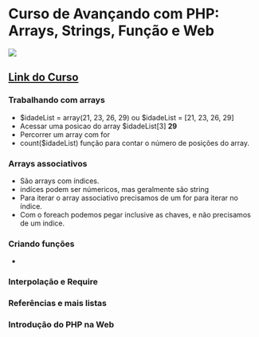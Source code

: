 # Curso de Avançando com PHP: Arrays, Strings, Função e Web
![](https://www.alura.com.br/assets/api/share/curso-php-arrays-strings-funcoes.png)
## [Link do Curso](https://cursos.alura.com.br/course/php-arrays-strings-funcoes)

### Trabalhando com arrays
* $idadeList = array(21, 23, 26, 29) ou $idadeList = [21, 23, 26, 29]
* Acessar uma posicao do array $idadeList[3] **29**
* Percorrer um array com for
* count($idadeList) função para contar o número de posições do array.

### Arrays associativos
* São arrays com índices.
* indíces podem ser númericos, mas geralmente são string
* Para iterar o array associativo precisamos de um for para iterar no índice.
* Com o foreach podemos pegar inclusive as chaves, e não precisamos de um indice.

### Criando funções
*
### Interpolação e Require

### Referências e mais listas

### Introdução do PHP na Web

